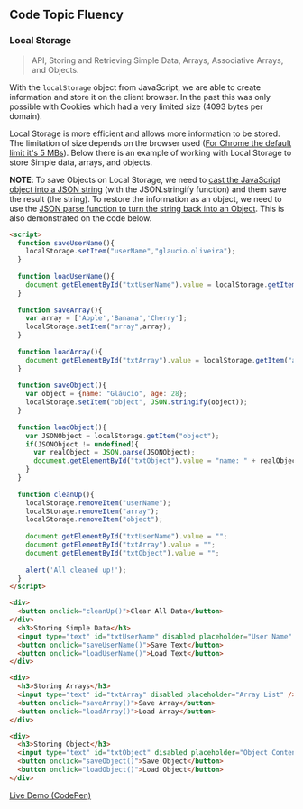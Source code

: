 ## Code Topic Fluency 

### Local Storage
> API, Storing and Retrieving Simple Data, Arrays, Associative Arrays, and Objects.

With the `localStorage` object from JavaScript, we are able to create information and store it on the client browser. In the past this was only possible with Cookies which had a very limited size (4093 bytes per domain).

Local Storage is more efficient and allows more information to be stored. The limitation of size depends on the browser used (<a href="https://developer.chrome.com/apps/offline_storage" target="_blank">For Chrome the default limit it's 5 MBs</a>). Below there is an example of working with Local Storage to store Simple data, arrays, and objects.

**NOTE**: To save Objects on Local Storage, we need to [cast the JavaScript object into a JSON string](../json/README.md#Stringify) (with the JSON.stringify function) and them save the result (the string). To restore the information as an object, we need to use the [JSON parse function to turn the string back into an Object](../json/README.md#Parse). This is also demonstrated on the code below.

````html
<script>  
  function saveUserName(){
    localStorage.setItem("userName","glaucio.oliveira");
  }
  
  function loadUserName(){
    document.getElementById("txtUserName").value = localStorage.getItem("userName");
  }
  
  function saveArray(){
    var array = ['Apple','Banana','Cherry'];
    localStorage.setItem("array",array);
  }
  
  function loadArray(){
    document.getElementById("txtArray").value = localStorage.getItem("array");
  }
  
  function saveObject(){
    var object = {name: "Gláucio", age: 28};
    localStorage.setItem("object", JSON.stringify(object));    
  }
  
  function loadObject(){
    var JSONObject = localStorage.getItem("object");
    if(JSONObject != undefined){
      var realObject = JSON.parse(JSONObject);
      document.getElementById("txtObject").value = "name: " + realObject.name + ", age: " + realObject.age + ".";
    }
  }
  
  function cleanUp(){
    localStorage.removeItem("userName");
    localStorage.removeItem("array");
    localStorage.removeItem("object");
    
    document.getElementById("txtUserName").value = "";
    document.getElementById("txtArray").value = "";
    document.getElementById("txtObject").value = "";
    
    alert('All cleaned up!');
  }  
</script>

<div>
  <button onclick="cleanUp()">Clear All Data</button>
</div>
  <h3>Storing Simple Data</h3>
  <input type="text" id="txtUserName" disabled placeholder="User Name" />
  <button onclick="saveUserName()">Save Text</button>
  <button onclick="loadUserName()">Load Text</button>
</div>

<div>
  <h3>Storing Arrays</h3>
  <input type="text" id="txtArray" disabled placeholder="Array List" />
  <button onclick="saveArray()">Save Array</button>
  <button onclick="loadArray()">Load Array</button>
</div>

<div>
  <h3>Storing Object</h3>
  <input type="text" id="txtObject" disabled placeholder="Object Content" />
  <button onclick="saveObject()">Save Object</button>
  <button onclick="loadObject()">Load Object</button>
</div>
````
<a href="https://codepen.io/glaucioso/pen/MxrLGV" target="_blank">Live Demo (CodePen)</a>

